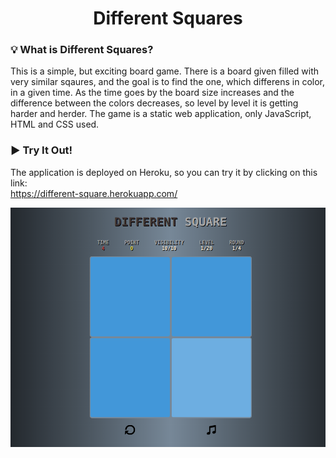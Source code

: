 <div align="center">

# Different Squares

</div>

### :bulb: What is Different Squares?
This is a simple, but exciting board game. There is a board given filled with very similar sqaures, and the goal is to find the one, which differens in color, in a given time. As the time goes by the board size increases and the difference between the colors decreases, so level by level it is getting harder and herder. The game is a static web application, only JavaScript, HTML and CSS used.

### :arrow_forward: Try It Out!
The application is deployed on Heroku, so you can try it by clicking on this link:
<br>
https://different-square.herokuapp.com/

![](https://github.com/laczkoattilalaszlo/different-square/blob/main/image/gameplay_screenshot.png)
